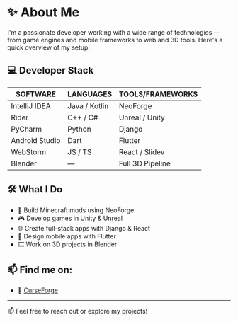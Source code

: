 # ✨ About Me

I'm a passionate developer working with a wide range of technologies — from game engines and mobile frameworks to web and 3D tools. Here's a quick overview of my setup:

## 💻 Developer Stack

| SOFTWARE        | LANGUAGES     | TOOLS/FRAMEWORKS |
|-----------------|---------------|------------------|
| IntelliJ IDEA   | Java / Kotlin | NeoForge         |
| Rider           | C++ / C#      | Unreal / Unity   |
| PyCharm         | Python        | Django           |
| Android Studio  | Dart          | Flutter          |
| WebStorm        | JS / TS       | React / Slidev   |
| Blender         | —             | Full 3D Pipeline |

## 🛠️ What I Do

- 🧱 Build Minecraft mods using NeoForge
- 🎮 Develop games in Unity & Unreal
- 🌐 Create full-stack apps with Django & React
- 📱 Design mobile apps with Flutter
- 🎞️ Work on 3D projects in Blender

## 📫 Find me on:

- 🔗 [CurseForge](https://www.curseforge.com/members/haremal/projects)

---

📫 Feel free to reach out or explore my projects!
